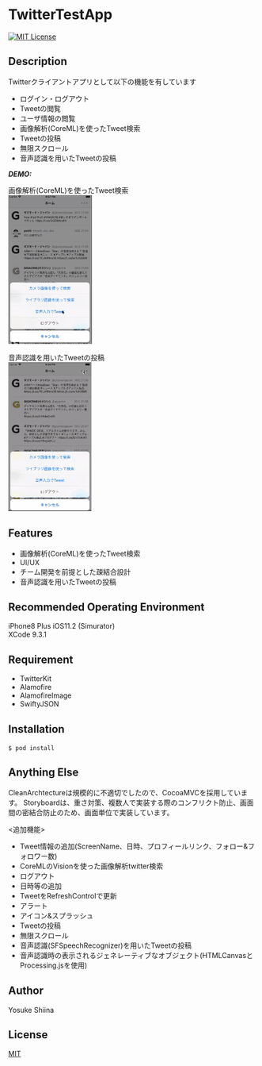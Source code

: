 # TwitterTestApp

[![MIT License](http://img.shields.io/badge/license-MIT-blue.svg?style=flat)](LICENSE)

## Description

Twitterクライアントアプリとして以下の機能を有しています
- ログイン・ログアウト
- Tweetの閲覧
- ユーザ情報の閲覧
- 画像解析(CoreML)を使ったTweet検索
- Tweetの投稿
- 無限スクロール
- 音声認識を用いたTweetの投稿

***DEMO:***

画像解析(CoreML)を使ったTweet検索  
![Demo](https://github.com/yoshi8detteiu/TwitterTestApp/blob/develop/DEMO/image_analyze.gif)  

音声認識を用いたTweetの投稿  
![Demo](https://github.com/yoshi8detteiu/TwitterTestApp/blob/develop/DEMO/speech_recognize.gif)

## Features

- 画像解析(CoreML)を使ったTweet検索
- UI/UX
- チーム開発を前提とした疎結合設計
- 音声認識を用いたTweetの投稿


## Recommended Operating Environment

iPhone8 Plus iOS11.2 (Simurator)  
XCode 9.3.1

## Requirement

- TwitterKit
- Alamofire
- AlamofireImage
- SwiftyJSON

## Installation

    $ pod install

## Anything Else

CleanArchtectureは規模的に不適切でしたので、CocoaMVCを採用しています。
Storyboardは、重さ対策、複数人で実装する際のコンフリクト防止、画面間の密結合防止のため、画面単位で実装しています。

<追加機能>
- Tweet情報の追加(ScreenName、日時、プロフィールリンク、フォロー&フォロワー数)
- CoreMLのVisionを使った画像解析twitter検索
- ログアウト
- 日時等の追加
- TweetをRefreshControlで更新
- アラート
- アイコン&スプラッシュ
- Tweetの投稿
- 無限スクロール
- 音声認識(SFSpeechRecognizer)を用いたTweetの投稿
- 音声認識時の表示されるジェネレーティブなオブジェクト(HTMLCanvasとProcessing.jsを使用)

## Author

Yosuke Shiina

## License

[MIT](http://b4b4r07.mit-license.org)
